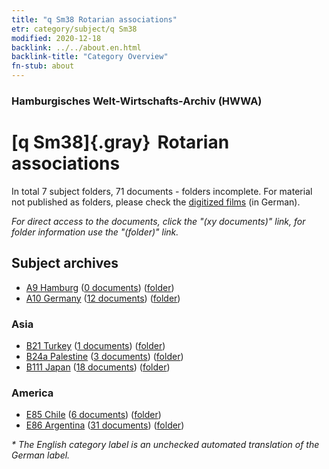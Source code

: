 ```yaml
---
title: "q Sm38 Rotarian associations"
etr: category/subject/q Sm38
modified: 2020-12-18
backlink: ../../about.en.html
backlink-title: "Category Overview"
fn-stub: about
---
```


### Hamburgisches Welt-Wirtschafts-Archiv (HWWA)
# [q Sm38]{.gray}&#8201; Rotarian associations&#160; 





In total 7 subject folders, 71 documents - folders incomplete.
For material not published as folders, please check the [digitized films](/film/h1_sh) (in German).

_For direct access to the documents, click the "(xy documents)" link, for folder information use the "(folder)" link._

## Subject archives


- [A9 Hamburg](../../../geo/about.en.html#A9) (<a href="https://dfg-viewer.de/show/?tx_dlf[id]=https://pm20.zbw.eu/mets/sh/1409xx/140905/1459xx/145990/public.mets.en.xml" target="_blank">0 documents</a>) ([folder](http://purl.org/pressemappe20/folder/sh/140905,145990))
- [A10 Germany](../../../geo/about.en.html#A10) (<a href="https://dfg-viewer.de/show/?tx_dlf[id]=https://pm20.zbw.eu/mets/sh/1261xx/126128/1459xx/145990/public.mets.en.xml" target="_blank">12 documents</a>) ([folder](http://purl.org/pressemappe20/folder/sh/126128,145990))

### Asia

- [B21 Turkey](../../../geo/about.en.html#B21) (<a href="https://dfg-viewer.de/show/?tx_dlf[id]=https://pm20.zbw.eu/mets/sh/1411xx/141111/1459xx/145990/public.mets.en.xml" target="_blank">1 documents</a>) ([folder](http://purl.org/pressemappe20/folder/sh/141111,145990))
- [B24a Palestine](../../../geo/about.en.html#B24a) (<a href="https://dfg-viewer.de/show/?tx_dlf[id]=https://pm20.zbw.eu/mets/sh/1411xx/141115/1459xx/145990/public.mets.en.xml" target="_blank">3 documents</a>) ([folder](http://purl.org/pressemappe20/folder/sh/141115,145990))
- [B111 Japan](../../../geo/about.en.html#B111) (<a href="https://dfg-viewer.de/show/?tx_dlf[id]=https://pm20.zbw.eu/mets/sh/1412xx/141272/1459xx/145990/public.mets.en.xml" target="_blank">18 documents</a>) ([folder](http://purl.org/pressemappe20/folder/sh/141272,145990))

### America

- [E85 Chile](../../../geo/about.en.html#E85) (<a href="https://dfg-viewer.de/show/?tx_dlf[id]=https://pm20.zbw.eu/mets/sh/1416xx/141691/1459xx/145990/public.mets.en.xml" target="_blank">6 documents</a>) ([folder](http://purl.org/pressemappe20/folder/sh/141691,145990))
- [E86 Argentina](../../../geo/about.en.html#E86) (<a href="https://dfg-viewer.de/show/?tx_dlf[id]=https://pm20.zbw.eu/mets/sh/1416xx/141692/1459xx/145990/public.mets.en.xml" target="_blank">31 documents</a>) ([folder](http://purl.org/pressemappe20/folder/sh/141692,145990))


_* The English category label is an unchecked automated translation of the German label._

